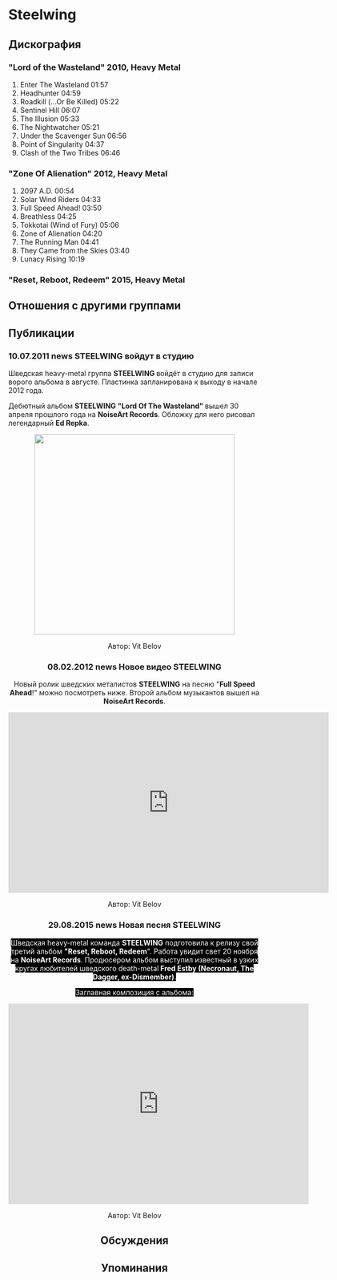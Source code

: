 # Steelwing



## Дискография

### "Lord of the Wasteland" 2010, Heavy Metal

1. Enter The Wasteland  01:57    
2. Headhunter  04:59   
3. Roadkill (...Or Be Killed)  05:22  
4. Sentinel Hill  06:07   
5. The Illusion  05:33   
6. The Nightwatcher  05:21 
7. Under the Scavenger Sun  06:56 
8. Point of Singularity  04:37  
9. Clash of the Two Tribes  06:46 

### "Zone Of Alienation" 2012, Heavy Metal

1.	 2097 A.D.	00:54
2.	 Solar Wind Riders	04:33
3.	 Full Speed Ahead!	03:50
4.	 Breathless	04:25
5.	 Tokkotai (Wind of Fury)	05:06
6.	 Zone of Alienation	04:20
7.	 The Running Man	04:41
8.	 They Came from the Skies	03:40
9.	 Lunacy Rising	10:19

### "Reset, Reboot, Redeem" 2015, Heavy Metal




## Отношения с другими группами


## Публикации

### 10.07.2011 news STEELWING войдут в студию

<P>Шведская heavy-metal группа <STRONG>STEELWING </STRONG>войдёт в студию для записи ворого альбома в августе. Пластинка запланирована к выходу в начале 2012 года. </P>
<P>Дебютный альбом <STRONG>STEELWING "Lord Of The Wasteland" </STRONG>вышел 30 апреля прошлого года на <STRONG>NoiseArt Records</STRONG>. Обложку для него рисовал легендарный <STRONG>Ed Repka</STRONG>.</P>
<P><center><IMG height=400 src="/images/news_rus/2011.07/20030.jpg" width=400 border=0></P>
Автор: Vit Belov

### 08.02.2012 news Новое видео STEELWING

<P>Новый ролик шведских металистов <STRONG>STEELWING</STRONG> на песню "<STRONG>Full Speed Ahead</STRONG>!" можно посмотреть ниже. Второй альбом музыкантов вышел на <STRONG>NoiseArt Records</STRONG>.</P>
<P><center><object style="height: 390px; width: 640px"><param name="movie" value="http://www.youtube.com/v/0NQsGh0MuBY?version=3&feature=player_embedded"><param name="allowFullScreen" value="true"><param name="allowScriptAccess" value="always"><embed src="http://www.youtube.com/v/0NQsGh0MuBY?version=3&feature=player_embedded" type="application/x-shockwave-flash" allowfullscreen="true" allowScriptAccess="always" width="640" height="360"></object></P>
Автор: Vit Belov

### 29.08.2015 news Новая песня STEELWING

<P><FONT style="BACKGROUND-COLOR: #000000" color=#ffffff>Шведская heavy-metal команда <STRONG>STEELWING</STRONG> подготовила к релизу свой третий альбом <STRONG>"Reset, Reboot, Redeem</STRONG>". Работа увидит свет 20 ноября на <STRONG>NoiseArt Records</STRONG>. Продюсером альбом выступил известный в узких кругах любителей шведского death-metal<STRONG> Fred Estby (Necronaut, The Dagger, ex-Dismember)</STRONG>.</FONT></P>
<P><FONT style="BACKGROUND-COLOR: #000000" color=#ffffff>Заглавная композиция с альбома:</FONT></P>
<P><FONT style="BACKGROUND-COLOR: #000000" color=#ffffff></FONT>
<CENTER><IFRAME height=400 src="https://www.youtube.com/embed/lSDqVm4Ojyw" frameBorder=0 width=600 allowfullscreen></IFRAME>
<P></P></CENTER>
Автор: Vit Belov


## Обсуждения


## Упоминания

